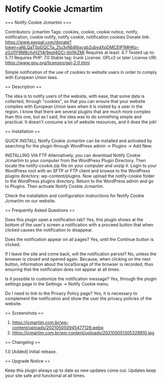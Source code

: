 # Notify Cookie Jcmartim

=== Notify Cookie Jcmartim ===

Contributors: jcmartim
Tags: cookies, cookie, cookie notice, notify, notification, cookie notify, notify cookie, notification cookies
Donate link: https://www.paypal.com/donate?token=aNLQaTSpDQCTa_ZIu3xNb86qcgb2ubydXpDMCElP1MHKp-zGz0Y9M8cllvH214r9eql4GCr-bVIlhZMi
Requires at least: 4.7
Tested up to: 5.7.1
Requires PHP: 7.0
Stable tag: trunk
License: GPLv2 or later
License URI: https://www.gnu.org/licenses/gpl-2.0.html

Simple notification of the use of cookies to website users in order to comply with European Union laws.

== Description ==

The idea is to notify users of the website, with ease, that some data is collected, through \"cookies\", so that you can ensure that your website complies with European Union laws when it is visited by a user in the region. I know that there are several plugins that are much more complex than this one, but as I said, the idea was to do something simple and practical. It doesn\'t consume a lot of website resources, and it does the job!

== Installation ==

QUICK INSTALL
Notify Cookie Jcmartim can be installed and activated by searching for the plugin through WordPress admin → Plugins → Add New.

INSTALLING VIA FTP
Alternatively, you can download Notify Cookie Jcmartim to your computer from the WordPress Plugin Directory.
Then locate the notify-cookie.zip file on your computer and unzip it.
Login to your WordPress root with an SFTP or FTP client and browse to the WordPress plugins directory: wp-content/plugins.
Now upload the notify-cookie folder to the WordPress plugins directory.
Return to the WordPress admin and go to Plugins. Then activate Notify Cookie Jcmartim.

Check the installation and configuration instructions for Notify Cookie Jcmartim on our website.

== Frequently Asked Questions ==

Does this plugin open a notification tab?
Yes, this plugin shows at the bottom of the user\'s screen a notification with a proceed button that when clicked causes the notification to disappear.

Does the notification appear on all pages?
Yes, until the Continue button is clicked.

If I leave the site and come back, will the notification persist?
No, unless the browser is closed and opened again. Because, when clicking on the next button, information about the localSorage of the browser is recorded, thus ensuring that the notification does not appear at all times.

Is it possible to customize the notification message?
Yes, through the plugin settings page in the Settings → Notify Cookie menu.

Do I need to link to the Privacy Policy page?
Yes, it is necessary to complement the notification and show the user the privacy policies of the website.

== Screenshots ==

1. https://jcmartim.com.br/wp-content/uploads/202105050945477128.webp
2. https://jcmartim.com.br/wp-content/uploads/202105051305329810.jpg

== Changelog ==

1.0
[Added] Initial release.

== Upgrade Notice ==

Keep this plugin always up to date as new updates come out. Updates keep your site safe and functional at all times.